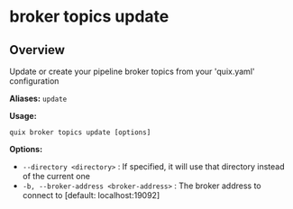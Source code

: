 # broker topics update

## Overview

Update or create your pipeline broker topics from your 'quix.yaml' configuration

**Aliases:** `update`

**Usage:**

```
quix broker topics update [options]
```

**Options:**

- `--directory <directory>` : If specified, it will use that directory instead of the current one
- `-b, --broker-address <broker-address>` : The broker address to connect to [default: localhost:19092]

